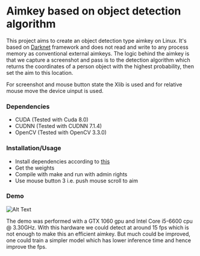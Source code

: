 # Aimkey based on object detection algorithm
This project aims to create an object detection type aimkey on Linux. It's based on [Darknet](https://pjreddie.com/darknet/) framework and does not read and write to any process memory as conventional external aimkeys. The logic behind the aimkey is that we capture a screenshot and pass is to the detection algorithm which returns the coordinates of a person object with the highest probability, then set the aim to this location.

For screenshot and mouse button state the Xlib is used and for relative mouse move the device uinput is used. 

### Dependencies
* CUDA (Tested with Cuda 8.0)
* CUDNN (Tested with CUDNN 7.1.4)
* OpenCV (Tested with OpenCV 3.3.0)

### Installation/Usage
* Install dependencies according to [this](https://pjreddie.com/darknet/install/)
* Get the weights
* Compile with make and run with admin rights
* Use mouse button 3 i.e. push mouse scroll to aim 


### Demo
![Alt Text](https://media.giphy.com/media/1Qn3CVajk66Gjl6EBm/giphy.gif)

The demo was performed with a GTX 1060 gpu and Intel Core i5-6600 cpu @ 3.30GHz. With this hardware we could detect at around 15 fps which is not enough to make this an efficient aimkey. But much could be improved, one could train a simpler model which has lower inference time and hence improve the fps.
